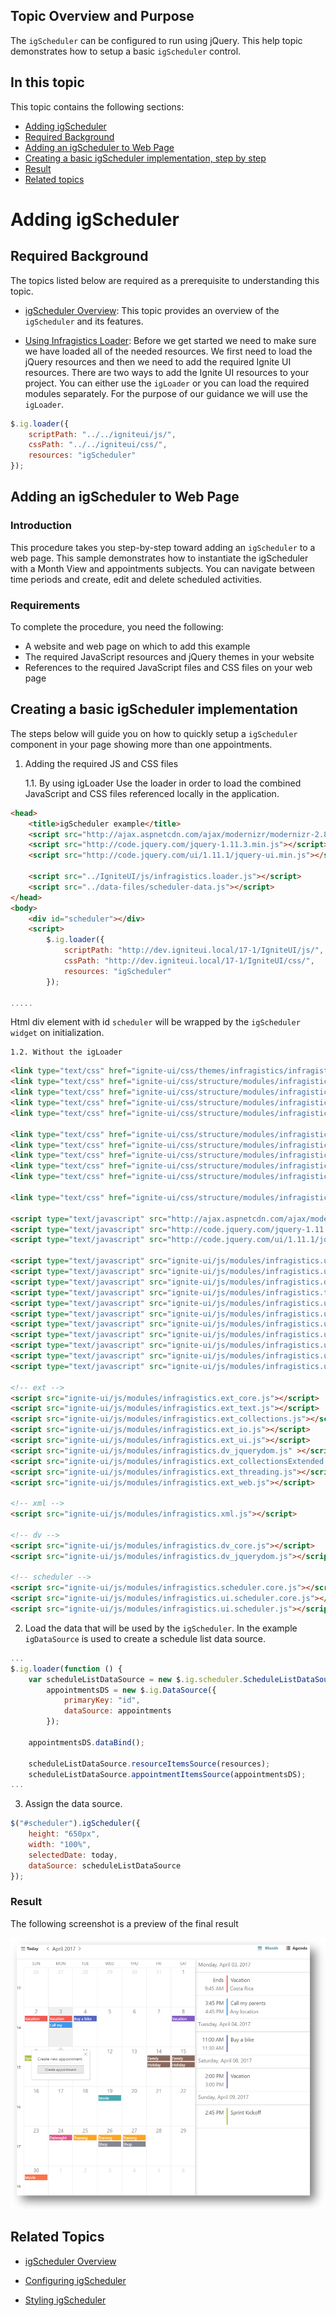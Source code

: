 <!--
|metadata|
{
    "fileName": "igscheduler-adding-igscheduler",
    "controlName": "igScheduler",
    "tags": ["Getting Started","How Do I"]
}
|metadata|
-->
## Topic Overview and Purpose

The `igScheduler` can be configured to run using jQuery. This help topic demonstrates how to setup a basic `igScheduler` control.

## In this topic

This topic contains the following sections:

- [Adding igScheduler](#adding)
- [Required Background](#background)
- [Adding an igScheduler to Web Page](#webpage)
- [Creating a basic igScheduler implementation, step by step](#basic-implementation)
- [Result](#result)
- [Related topics](#related)

# <a id="adding"></a>Adding igScheduler

## <a id="background"></a>Required Background

The topics listed below are required as a prerequisite to understanding this topic.

- [igScheduler Overview](igScheduler-Overview.html): This topic provides an overview of the `igScheduler` and its features.

- [Using Infragistics Loader](Using-Infragistics-Loader.html):
Before we get started we need to make sure we have loaded all of the needed resources. We first need to load the jQuery resources and then we need to add the required Ignite UI resources. There are two ways to add the Ignite UI resources to your project. You can either use the `igLoader` or you can load the required modules separately. For the purpose of our guidance we will use the `igLoader`.

```js
$.ig.loader({
    scriptPath: "../../igniteui/js/",
    cssPath: "../../igniteui/css/",
    resources: "igScheduler"
});
```

## <a id="webpage"></a>Adding an igScheduler to Web Page

### Introduction

This procedure takes you step-by-step toward adding an `igScheduler` to a web page. This sample demonstrates how to instantiate the igScheduler with a Month View and appointments subjects. You can navigate between time periods and create, edit and delete scheduled activities.


### Requirements

To complete the procedure, you need the following:

-   A website and web page on which to add this example
-   The required JavaScript resources and jQuery themes in your website
-   References to the required JavaScript files and CSS files on your web page

## <a id="basic-implementation"></a>Creating a basic igScheduler implementation
The steps below will guide you on how to quickly setup a `igScheduler` component in your page showing more than one appointments.

1. Adding the required JS and CSS files

    1.1. By using igLoader
Use the loader in order to load the combined JavaScript and CSS files referenced locally in the application.

```html
<head>
    <title>igScheduler example</title>
    <script src="http://ajax.aspnetcdn.com/ajax/modernizr/modernizr-2.8.3.js"></script>
    <script src="http://code.jquery.com/jquery-1.11.3.min.js"></script>
    <script src="http://code.jquery.com/ui/1.11.1/jquery-ui.min.js"></script>

    <script src="../IgniteUI/js/infragistics.loader.js"></script>
    <script src="../data-files/scheduler-data.js"></script>
</head>
<body>
    <div id="scheduler"></div>
    <script>
        $.ig.loader({
            scriptPath: "http://dev.igniteui.local/17-1/IgniteUI/js/",
            cssPath: "http://dev.igniteui.local/17-1/IgniteUI/css/",
            resources: "igScheduler"
        });

.....
```

Html div element with id `scheduler` will be wrapped by the `igScheduler widget` on initialization.

    1.2. Without the igLoader

```html
<link type="text/css" href="ignite-ui/css/themes/infragistics/infragistics.theme.css" rel="stylesheet" />
<link type="text/css" href="ignite-ui/css/structure/modules/infragistics.ui.shared.css" rel="stylesheet" />
<link type="text/css" href="ignite-ui/css/structure/modules/infragistics.ui.editors.css" rel="stylesheet" />
<link type="text/css" href="ignite-ui/css/structure/modules/infragistics.ui.popover.css" rel="stylesheet" />
<link type="text/css" href="ignite-ui/css/structure/modules/infragistics.ui.notifier.css" rel="stylesheet" />

<link type="text/css" href="ignite-ui/css/structure/modules/infragistics.ui.toolbarbutton.css" rel="stylesheet" />
<link type="text/css" href="ignite-ui/css/structure/modules/infragistics.ui.splitbutton.css" rel="stylesheet" />
<link type="text/css" href="ignite-ui/css/structure/modules/infragistics.ui.colorpicker.css" rel="stylesheet" />
<link type="text/css" href="ignite-ui/css/structure/modules/infragistics.ui.combo.css" rel="stylesheet" />
<link type="text/css" href="ignite-ui/css/structure/modules/infragistics.ui.scroll.css" rel="stylesheet" />

<link type="text/css" href="ignite-ui/css/structure/modules/infragistics.ui.scheduler.css" rel="stylesheet" />

<script type="text/javascript" src="http://ajax.aspnetcdn.com/ajax/modernizr/modernizr-2.8.3.js"></script>
<script type="text/javascript" src="http://code.jquery.com/jquery-1.11.3.js"></script>
<script type="text/javascript" src="http://code.jquery.com/ui/1.11.1/jquery-ui.js"></script>

<script type="text/javascript" src="ignite-ui/js/modules/infragistics.util.js"></script>
<script type="text/javascript" src="ignite-ui/js/modules/infragistics.util.jquery.js"></script>
<script type="text/javascript" src="ignite-ui/js/modules/infragistics.datasource.js"></script>
<script type="text/javascript" src="ignite-ui/js/modules/infragistics.templating.js"></script>
<script type="text/javascript" src="ignite-ui/js/modules/infragistics.ui.scroll.js"></script>
<script type="text/javascript" src="ignite-ui/js/modules/infragistics.ui.shared.js"></script>
<script type="text/javascript" src="ignite-ui/js/modules/infragistics.ui.popover.js"></script>
<script type="text/javascript" src="ignite-ui/js/modules/infragistics.ui.notifier.js"></script>
<script type="text/javascript" src="ignite-ui/js/modules/infragistics.ui.validator.js"></script>
<script type="text/javascript" src="ignite-ui/js/modules/infragistics.ui.combo.js"></script>
<script type="text/javascript" src="ignite-ui/js/modules/infragistics.ui.editors.js"></script>

<!-- ext -->
<script src="ignite-ui/js/modules/infragistics.ext_core.js"></script>
<script src="ignite-ui/js/modules/infragistics.ext_text.js"></script>
<script src="ignite-ui/js/modules/infragistics.ext_collections.js"></script>
<script src="ignite-ui/js/modules/infragistics.ext_io.js"></script>
<script src="ignite-ui/js/modules/infragistics.ext_ui.js"></script>
<script src="ignite-ui/js/modules/infragistics.dv_jquerydom.js" ></script>
<script src="ignite-ui/js/modules/infragistics.ext_collectionsExtended.js"></script>
<script src="ignite-ui/js/modules/infragistics.ext_threading.js"></script>
<script src="ignite-ui/js/modules/infragistics.ext_web.js"></script>

<!-- xml -->
<script src="ignite-ui/js/modules/infragistics.xml.js"></script>

<!-- dv -->
<script src="ignite-ui/js/modules/infragistics.dv_core.js"></script>
<script src="ignite-ui/js/modules/infragistics.dv_jquerydom.js"></script>

<!-- scheduler -->
<script src="ignite-ui/js/modules/infragistics.scheduler.core.js"></script>
<script src="ignite-ui/js/modules/infragistics.ui.scheduler.core.js"></script>
<script src="ignite-ui/js/modules/infragistics.ui.scheduler.js"></script>
```

2. Load the data that will be used by the `igScheduler`. In the example `igDataSource` is used to create a schedule list data source.

```javascript
...
$.ig.loader(function () {
    var scheduleListDataSource = new $.ig.scheduler.ScheduleListDataSource(),
        appointmentsDS = new $.ig.DataSource({
            primaryKey: "id",
            dataSource: appointments
        });

    appointmentsDS.dataBind();

    scheduleListDataSource.resourceItemsSource(resources);
    scheduleListDataSource.appointmentItemsSource(appointmentsDS);
...
```
3. Assign the data source.

```javascript
$("#scheduler").igScheduler({
    height: "650px",
    width: "100%",
    selectedDate: today,
    dataSource: scheduleListDataSource
});
```

### <a id="result"></a>Result

The following screenshot is a preview of the final result

![](images/scheduler.png)

## <a id="related"></a>Related Topics

-   [igScheduler Overview](igScheduler-Overview.html)

-	[Configuring igScheduler](igscheduler-Configuring.html)

-	[Styling igScheduler](igscheduler-Using-Themes.html)